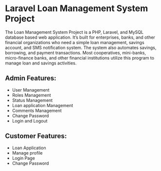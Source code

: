 # Laravel Loan Management System Project

The Loan Management System Project is a PHP, Laravel, and MySQL database based web application. It’s built for enterprises, banks, and other financial organizations who need a simple loan management, savings account, and SMS notification system. The system also automates savings, borrowing, and payment transactions. Most cooperatives, mini-banks, micro-finance banks, and other financial institutions utilize this program to manage loan and savings activities.

## Admin Features:
* User Management
* Roles Management
* Status Management
* Loan application Management
* Comments Management
* Change Password
* Login and Logout

## Customer Features:
* Loan Application
* Manage profile
* Login Page
* Change Password
